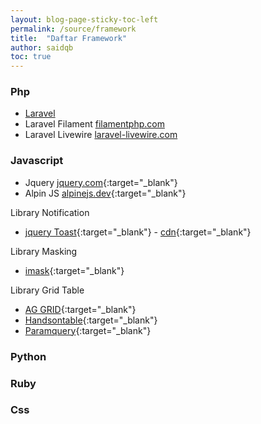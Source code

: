 ```yaml
---
layout: blog-page-sticky-toc-left
permalink: /source/framework
title:  "Daftar Framework"
author: saidqb
toc: true
---
```



### Php
- [Laravel](https://laravel.com/docs/10.x)
- Laravel Filament [filamentphp.com](https://filamentphp.com/)
- Laravel Livewire [laravel-livewire.com](https://laravel-livewire.com/docs/2.x/quickstart)

### Javascript

- Jquery [jquery.com](https://api.jquery.com/){:target="_blank"}  
- Alpin JS [alpinejs.dev](https://alpinejs.dev/start-here){:target="_blank"}

Library Notification

- [jquery Toast](https://kamranahmed.info/toast){:target="_blank"} - [cdn](https://cdnjs.com/libraries/jquery-toast-plugin){:target="_blank"}

Library Masking

- [imask](https://imask.js.org/guide.html){:target="_blank"}

Library Grid Table

- [AG GRID](https://www.ag-grid.com/javascript-data-grid/getting-started){:target="_blank"}
- [Handsontable](https://handsontable.com/docs/javascript-data-grid/){:target="_blank"}
- [Paramquery](https://paramquery.com){:target="_blank"}




### Python


### Ruby


### Css


